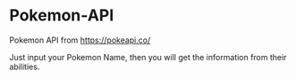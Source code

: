 # Pokemon-API

Pokemon API from https://pokeapi.co/

Just input your Pokemon Name, then you will get the information from their abilities.
